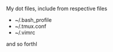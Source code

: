 My dot files,
include from respective files

* ~/.bash_profile
* ~/.tmux.conf
* ~/.vimrc


and so forthl

